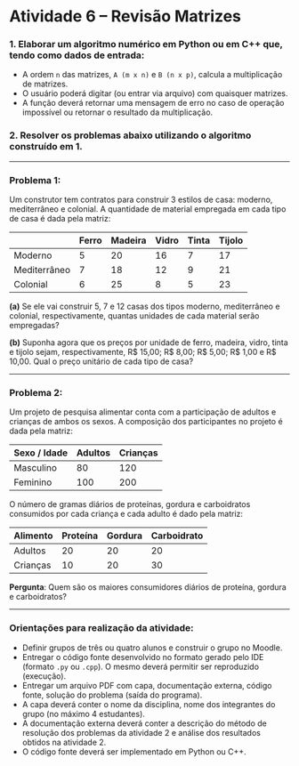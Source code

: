 # Atividade 6 – Revisão Matrizes

### 1. Elaborar um algoritmo numérico em Python ou em C++ que, tendo como dados de entrada:  
- A ordem `n` das matrizes, `A (m x n)` e `B (n x p)`, calcula a multiplicação de matrizes.  
- O usuário poderá digitar (ou entrar via arquivo) com quaisquer matrizes.  
- A função deverá retornar uma mensagem de erro no caso de operação impossível ou retornar o resultado da multiplicação.

### 2. Resolver os problemas abaixo utilizando o algoritmo construído em 1.

---

### Problema 1:
Um construtor tem contratos para construir 3 estilos de casa: moderno, mediterrâneo e colonial. A quantidade de material empregada em cada tipo de casa é dada pela matriz:

|              | Ferro  | Madeira| Vidro |  Tinta  | Tijolo |
|--------------|--------|--------|-------|---------|--------|
| Moderno      | 5      | 20     | 16    | 7       | 17     |
| Mediterrâneo | 7      | 18     | 12    | 9       | 21     |
| Colonial     | 6      | 25     | 8     | 5       | 23     |

**(a)** Se ele vai construir 5, 7 e 12 casas dos tipos moderno, mediterrâneo e colonial, respectivamente, quantas unidades de cada material serão empregadas?

**(b)** Suponha agora que os preços por unidade de ferro, madeira, vidro, tinta e tijolo sejam, respectivamente, R$ 15,00; R$ 8,00; R$ 5,00; R$ 1,00 e R$ 10,00. Qual o preço unitário de cada tipo de casa?

---

### Problema 2:
Um projeto de pesquisa alimentar conta com a participação de adultos e crianças de ambos os sexos. A composição dos participantes no projeto é dada pela matriz:

| Sexo / Idade | Adultos | Crianças |
|--------------|---------|----------|
| Masculino    | 80      | 120      |
| Feminino     | 100     | 200      |

O número de gramas diários de proteínas, gordura e carboidratos consumidos por cada criança e cada adulto é dado pela matriz:

| Alimento     | Proteína | Gordura | Carboidrato |
|--------------|----------|---------|-------------|
| Adultos      | 20       | 20      | 20          |
| Crianças     | 10       | 20      | 30          |

**Pergunta**: Quem são os maiores consumidores diários de proteína, gordura e carboidratos?

---

### Orientações para realização da atividade:
- Definir grupos de três ou quatro alunos e construir o grupo no Moodle.
- Entregar o código fonte desenvolvido no formato gerado pelo IDE (formato `.py` ou `.cpp`). O mesmo deverá permitir ser reproduzido (execução).
- Entregar um arquivo PDF com capa, documentação externa, código fonte, solução do problema (saída do programa).
- A capa deverá conter o nome da disciplina, nome dos integrantes do grupo (no máximo 4 estudantes).
- A documentação externa deverá conter a descrição do método de resolução dos problemas da atividade 2 e análise dos resultados obtidos na atividade 2.
- O código fonte deverá ser implementado em Python ou C++.
